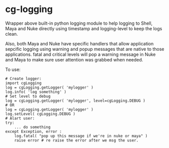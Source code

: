 cg-logging
==========

Wrapper above built-in python logging module to help logging to Shell, Maya and Nuke
directly using timestamp and logging-level to keep the logs clean.

Also, both Maya and Nuke have specific handlers that allow application sepcific logging
using warning and popup messages that are native to those applications.
fatal and critical levels will pop a warning message in Nuke and Maya to make sure
user attention was grabbed when needed.

To use:

    # Create logger:
    import cgLogging
    log = cgLogging.getLogger( 'mylogger' )
    log.info( 'log something' )
    # Set level to debug
    log = cgLogging.getLogger( 'mylogger', level=cgLogging.DEBUG )
    # OR
    log = cgLogging.getLogger( 'mylogger' )
    log.setLevel( cgLogging.DEBUG )
    # Alart user:
    try:
        ... do something
    except Exception, error :
        log.fatal( "pop up this message if we're in nuke or maya" )
        raise error # re raise the error after we msg the user.
